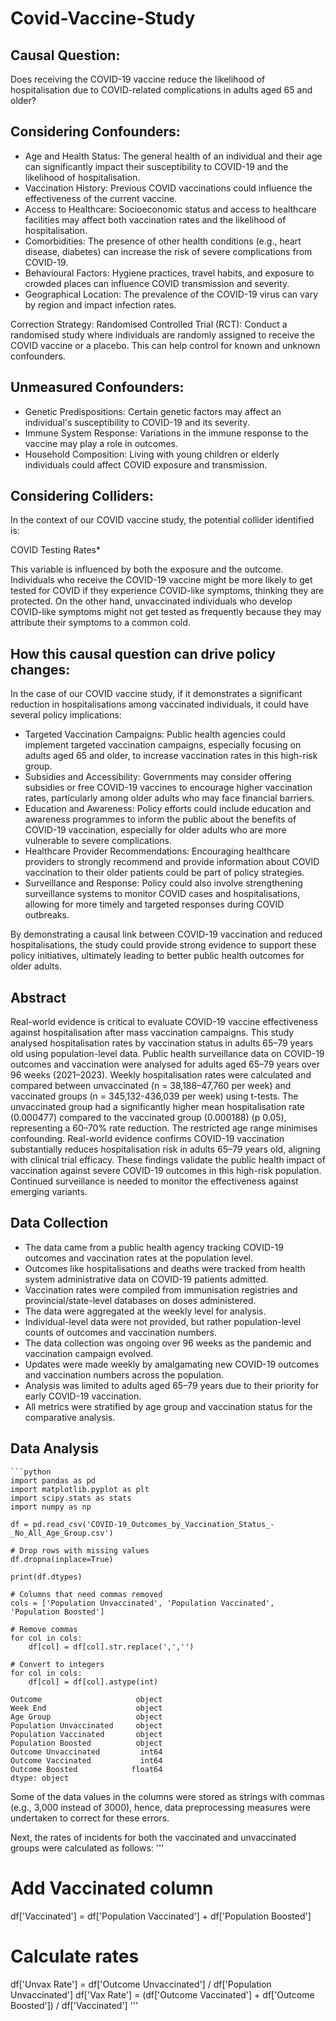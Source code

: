 # Covid-Vaccine-Study

## Causal Question:
Does receiving the COVID-19 vaccine reduce the likelihood of hospitalisation due to COVID-related complications in adults aged 65 and older?

## Considering Confounders:
- Age and Health Status: The general health of an individual and their age can significantly impact their susceptibility to COVID-19 and the likelihood of hospitalisation.
- Vaccination History: Previous COVID vaccinations could influence the effectiveness of the current vaccine.
- Access to Healthcare: Socioeconomic status and access to healthcare facilities may affect both vaccination rates and the likelihood of hospitalisation.
- Comorbidities: The presence of other health conditions (e.g., heart disease, diabetes) can increase the risk of severe complications from COVID-19.
- Behavioural Factors: Hygiene practices, travel habits, and exposure to crowded places can influence COVID transmission and severity.
- Geographical Location: The prevalence of the COVID-19 virus can vary by region and impact infection rates.

Correction Strategy:
Randomised Controlled Trial (RCT): Conduct a randomised study where individuals are randomly assigned to receive the COVID vaccine or a placebo. This can help control for known and unknown confounders.

## Unmeasured Confounders:
- Genetic Predispositions: Certain genetic factors may affect an individual's susceptibility to COVID-19 and its severity.
- Immune System Response: Variations in the immune response to the vaccine may play a role in outcomes.
- Household Composition: Living with young children or elderly individuals could affect COVID exposure and transmission.

## Considering Colliders:

In the context of our COVID vaccine study, the potential collider identified is:

COVID Testing Rates*

This variable is influenced by both the exposure and the outcome. Individuals who receive the COVID-19 vaccine might be more likely to get tested for COVID if they experience COVID-like symptoms, thinking they are protected. On the other hand, unvaccinated individuals who develop COVID-like symptoms might not get tested as frequently because they may attribute their symptoms to a common cold.

## How this causal question can drive policy changes:

In the case of our COVID vaccine study, if it demonstrates a significant reduction in hospitalisations among vaccinated individuals, it could have several policy implications:

- Targeted Vaccination Campaigns: Public health agencies could implement targeted vaccination campaigns, especially focusing on adults aged 65 and older, to increase vaccination rates in this high-risk group.
- Subsidies and Accessibility: Governments may consider offering subsidies or free COVID-19 vaccines to encourage higher vaccination rates, particularly among older adults who may face financial barriers.
- Education and Awareness: Policy efforts could include education and awareness programmes to inform the public about the benefits of COVID-19 vaccination, especially for older adults who are more vulnerable to severe complications.
- Healthcare Provider Recommendations: Encouraging healthcare providers to strongly recommend and provide information about COVID vaccination to their older patients could be part of policy strategies.
- Surveillance and Response: Policy could also involve strengthening surveillance systems to monitor COVID cases and hospitalisations, allowing for more timely and targeted responses during COVID outbreaks.

By demonstrating a causal link between COVID-19 vaccination and reduced hospitalisations, the study could provide strong evidence to support these policy initiatives, ultimately leading to better public health outcomes for older adults.


## Abstract
Real-world evidence is critical to evaluate COVID-19 vaccine effectiveness against hospitalisation after mass vaccination campaigns. This study analysed hospitalisation rates by vaccination status in adults 65–79 years old using population-level data. Public health surveillance data on COVID-19 outcomes and vaccination were analysed for adults aged 65–79 years over 96 weeks (2021–2023). Weekly hospitalisation rates were calculated and compared between unvaccinated (n = 38,188–47,760 per week) and vaccinated groups (n = 345,132-436,039 per week) using t-tests. The unvaccinated group had a significantly higher mean hospitalisation rate (0.000477) compared to the vaccinated group (0.000188) (p 0.05), representing a 60–70% rate reduction. The restricted age range minimises confounding. Real-world evidence confirms COVID-19 vaccination substantially reduces hospitalisation risk in adults 65–79 years old, aligning with clinical trial efficacy. These findings validate the public health impact of vaccination against severe COVID-19 outcomes in this high-risk population. Continued surveillance is needed to monitor the effectiveness against emerging variants.

## Data Collection
- The data  came from a public health agency tracking COVID-19 outcomes and vaccination rates at the population level.
- Outcomes like hospitalisations and deaths were tracked from health system administrative data on COVID-19 patients admitted.
- Vaccination rates were compiled from immunisation registries and provincial/state-level databases on doses administered.
- The data were aggregated at the weekly level for analysis.
- Individual-level data were not provided, but rather population-level counts of outcomes and vaccination numbers.
- The data collection was ongoing over 96 weeks as the pandemic and vaccination campaign evolved.
- Updates were made weekly by amalgamating new COVID-19 outcomes and vaccination numbers across the population.
- Analysis was limited to adults aged 65–79 years due to their priority for early COVID-19 vaccination.
- All metrics were stratified by age group and vaccination status for the comparative analysis.


## Data Analysis
```mdx
```python
import pandas as pd
import matplotlib.pyplot as plt
import scipy.stats as stats
import numpy as np

df = pd.read_csv('COVID-19_Outcomes_by_Vaccination_Status_-_No_All_Age_Group.csv')

# Drop rows with missing values
df.dropna(inplace=True)

print(df.dtypes)

# Columns that need commas removed  
cols = ['Population Unvaccinated', 'Population Vaccinated', 'Population Boosted']

# Remove commas
for col in cols:
    df[col] = df[col].str.replace(',','')

# Convert to integers
for col in cols:
    df[col] = df[col].astype(int)
```

```
Outcome                     object
Week End                    object
Age Group                   object
Population Unvaccinated     object
Population Vaccinated       object
Population Boosted          object
Outcome Unvaccinated         int64
Outcome Vaccinated           int64
Outcome Boosted            float64
dtype: object
```
Some of the data values in the columns were stored as strings with commas (e.g., 3,000 instead of 3000), hence, data preprocessing measures were undertaken to correct for these errors.

Next, the rates of incidents for both the vaccinated and unvaccinated groups were calculated as follows:
'''
# Add Vaccinated column
df['Vaccinated'] = df['Population Vaccinated'] + df['Population Boosted']
# Calculate rates  
df['Unvax Rate'] = df['Outcome Unvaccinated'] / df['Population Unvaccinated']
df['Vax Rate'] = (df['Outcome Vaccinated'] + df['Outcome Boosted']) / df['Vaccinated'] 
'''
